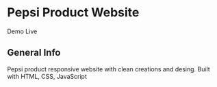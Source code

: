 # Pepsi Product Website

Demo Live

## General Info

Pepsi product responsive website with clean creations and desing. Built with HTML, CSS, JavaScript